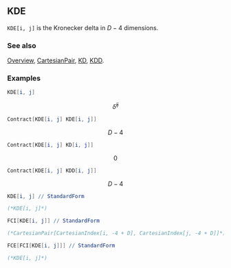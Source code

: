 ## KDE

`KDE[i, j]`  is the Kronecker delta in $D-4$ dimensions.

### See also

[Overview](Extra/FeynCalc.md), [CartesianPair](CartesianPair.md), [KD](KD.md), [KDD](KDD.md).

### Examples

```mathematica
KDE[i, j]
```

$$\hat{\delta }^{ij}$$

```mathematica
Contract[KDE[i, j] KDE[i, j]]
```

$$D-4$$

```mathematica
Contract[KDE[i, j] KD[i, j]]
```

$$0$$

```mathematica
Contract[KDE[i, j] KDD[i, j]]
```

$$D-4$$

```mathematica
KDE[i, j] // StandardForm

(*KDE[i, j]*)
```

```mathematica
FCI[KDE[i, j]] // StandardForm

(*CartesianPair[CartesianIndex[i, -4 + D], CartesianIndex[j, -4 + D]]*)
```

```mathematica
FCE[FCI[KDE[i, j]]] // StandardForm

(*KDE[i, j]*)
```
